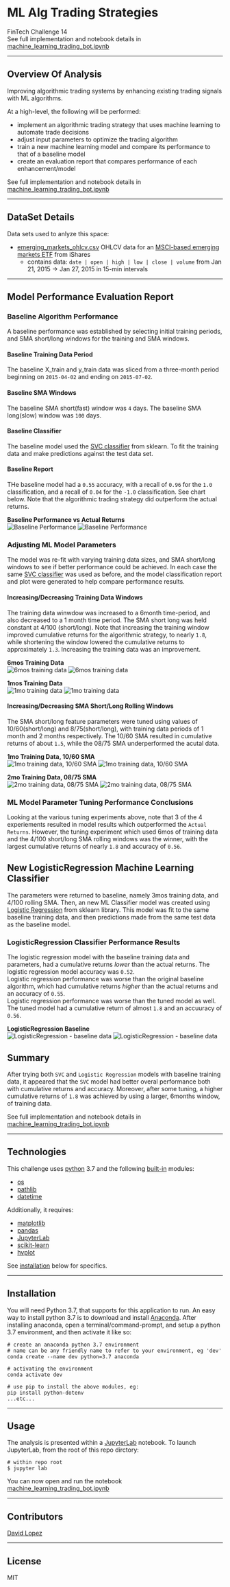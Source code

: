 # ML Alg Trading Strategies
FinTech Challenge 14  
See full implementation and notebook details in [machine_learning_trading_bot.ipynb](app/machine_learning_trading_bot.ipynb)  

---

## Overview Of Analysis

Improving algorithmic trading systems by enhancing existing trading signals with ML algorithms.  

At a high-level, the following will be performed:  
- implement an algorithmic trading strategy that uses machine learning to automate trade decisions
- adjust input parameters to optimize the trading algorithm
- train a new machine learning model and compare its performance to that of a baseline model
- create an evaluation report that compares performance of each enhancement/model  

See full implementation and notebook details in [machine_learning_trading_bot.ipynb](app/machine_learning_trading_bot.ipynb)  

---  

## DataSet Details  

Data sets used to anlyze this space:
- [emerging_markets_ohlcv.csv](data/emerging_markets_ohlcv.csv) OHLCV data for an [MSCI-based emerging markets ETF](https://www.ishares.com/us/products/268704/ishares-currency-hedged-msci-emerging-markets) from iShares
    - contains data: `date | open | high | low | close | volume` from Jan 21, 2015 -> Jan 27, 2015 in 15-min intervals  

---  

## Model Performance Evaluation Report

### Baseline Algorithm Performance
A baseline performance was established by selecting initial training periods, and SMA short/long windows for the training and SMA windows.

#### Baseline Training Data Period
The baseline X_train and y_train data was sliced from a three-month period beginning on `2015-04-02` and ending on `2015-07-02`.  

#### Baseline SMA Windows
The baseline SMA short(fast) window was `4` days.
The baseline SMA long(slow) window was `100` days.  

#### Baseline Classifier
The baseline model used the [SVC classifier](https://scikit-learn.org/stable/modules/generated/sklearn.svm.SVC.html) from sklearn. To fit the training data and make predictions against the test data set.

#### Baseline Report
THe baseline model had a `0.55` accuracy, with a recall of `0.96` for the `1.0` classification, and a recall of `0.04` for the `-1.0` classification. See chart below. Note that the algorithmic trading strategy did outperform the actual returns.  

**Baseline Performance vs Actual Returns**  
![Baseline Performance](media/01_baseline_cum_returns.png)
![Baseline Performance](media/02_baseline_classification_report.png)  

### Adjusting ML Model Parameters
The model was re-fit with varying training data sizes, and SMA short/long windows to see if better performance could be achieved. In each case the same [SVC classifier](https://scikit-learn.org/stable/modules/generated/sklearn.svm.SVC.html) was used as before, and the model classification report and plot were generated to help compare performance results.  

#### Increasing/Decreasing Training Data Windows
The training data winwdow was increased to a 6month time-period, and also decreased to a 1 month time period. The SMA short long was held constant at 4/100 (short/long). Note that increasing the training window improved cumulative returns for the algorithmic strategy, to nearly `1.8`, while shortening the window lowered the cumulative returns to approximately `1.3`. Increasing the training data was an improvement.  

**6mos Training Data**  
![6mos training data](media/03_6month_plot.png)
![6mos training data](media/04_6month_classification_report.png)

**1mos Training Data**  
![1mo training data](media/05_1month_plot.png)
![1mo training data](media/06_1month_classification_report.png)

#### Increasing/Decreasing SMA Short/Long Rolling Windows
The SMA short/long feature parameters were tuned using values of 10/60(short/long) and 8/75(short/long), with training data periods of 1 month and 2 months respectively. The 10/60 SMA resulted in cumulative returns of about `1.5`, while the 08/75 SMA underperformed the acutal data.  

**1mo Training Data, 10/60 SMA**  
![1mo training data, 10/60 SMA](media/07_1mo_10_60_sma_plot.png)
![1mo training data, 10/60 SMA](media/08_1mo_10_60_sma_classification_report.png)

**2mo Training Data, 08/75 SMA**  
![2mo training data, 08/75 SMA](media/09_2mos_08_75_sma_plot.png)
![2mo training data, 08/75 SMA](media/10_2mos_08_75_sma_classification_report.png)


### ML Model Parameter Tuning Performance Conclusions

Looking at the various tuning experiments above, note that 3 of the 4 experiements resulted in model results which outperformed the `Actual Returns`. However, the tuning experiment which used 6mos of training data and the 4/100 short/long SMA rolling windows was the winner, with the largest cumulative returns of nearly `1.8` and accuracy of `0.56`.


## New LogisticRegression Machine Learning Classifier

The parameters were returned to baseline, namely 3mos training data, and 4/100 rolling SMA. Then, an new ML Classifier model was created using [Logistic Regression](https://scikit-learn.org/stable/modules/generated/sklearn.linear_model.LogisticRegression.html) from sklearn library. This model was fit to the same baseline training data, and then predictions made from the same test data as the baseline model.

### LogisticRegression Classifier Performance Results

The logistic regression model with the baseline training data and parameters, had a cumulative returns _lower_ than the actual returns. The logistic regression model accuracy was `0.52`.  
Logistic regression performance was worse than the original baseline algorithm, which had cumulative returns _higher_ than the actual returns and an accuracy of `0.55`.  
Logistic regression performance was worse than the tuned model as well. The tuned model had a cumulative return of almost `1.8` and an accuuracy of `0.56`.   


**LogisticRegression Baseline**  
![LogisticRegression - baseline data](media/11_logistic_regression_baseline_plot.png)
![LogisticRegression - baseline data](media/12_logistic_regression_baseline_classification_report.png)  


## Summary
After trying both `SVC` and `Logistic Regression` models with baseline training data, it appeared that the `SVC` model had better overal performance both with cumulative returns and accuracy. Moreover, after some tuning, a higher cumulative returns of `1.8` was achieved by using a larger, 6months window, of training data.  

See full implementation and notebook details in [machine_learning_trading_bot.ipynb](app/machine_learning_trading_bot.ipynb)  


---

## Technologies

This challenge uses [python](https://www.python.org/) 3.7 and the following [built-in](https://docs.python.org/3/py-modindex.html) modules:
- [os](https://docs.python.org/3/library/os.html#module-os)
- [pathlib](https://docs.python.org/3/library/pathlib.html)
- [datetime](https://docs.python.org/3/library/datetime.html)

Additionally, it requires:
- [matplotlib](https://matplotlib.org/)
- [pandas](https://pandas.pydata.org/)
- [JupyterLab](https://jupyterlab.readthedocs.io/en/stable/)
- [scikit-learn](https://scikit-learn.org/stable/index.html)
- [hvplot](https://hvplot.holoviz.org/)  

See [installation](#installation) below for specifics.

---

## Installation

You will need Python 3.7, that supports for this application to run. An easy way to install python 3.7 is to download and install [Anaconda](https://www.anaconda.com/products/individual). After installing anaconda, open a terminal/command-prompt, and setup a python 3.7 environment, and then activate it like so:

```
# create an anaconda python 3.7 environment
# name can be any friendly name to refer to your environment, eg 'dev'
conda create --name dev python=3.7 anaconda

# activating the environment
conda activate dev

# use pip to install the above modules, eg:
pip install python-dotenv
...etc...
```


---

## Usage

The analysis is presented within a [JupyterLab](https://jupyterlab.readthedocs.io/en/stable/) notebook. To launch JupyterLab, from the root of this repo dirctory:

```
# within repo root 
$ jupyter lab
```
You can now open and run the notebook [machine_learning_trading_bot.ipynb](app/machine_learning_trading_bot.ipynb)  

---

## Contributors

[David Lopez](https://github.com/sububer)

---

## License

MIT